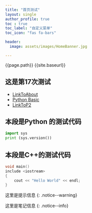 ```yaml
---
title: "首页测试"
layout: single
author_profile: true
toc : true
toc_label: "自定义菜单"
toc_icon: "fas fa-bars"

header:
  image: assets/images/HomeBanner.jpg

---
```


{{page.path}}
{{site.baseurl}}

## 这是第17次测试

- [LinkToAbout](https://www.baidu.com)
- [Python Basic](content/python/BasicModule.md)
- [LinkToP2](content/Python/P2.md)


## 本段是Python 的测试代码
```python
import sys
print (sys.version())
```

## 本段是C++的测试代码
```cpp
void main()
include <iostream>
{
	cout << "Hello World" << endl;
}
```

这里是提示信息
{: .notice--warning}

这里是笔记信息
{: .notice--info}
